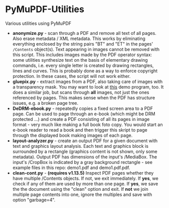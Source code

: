 # PyMuPDF-Utilities
Various utilities using PyMuPDF

* **anonymize.py** - scan through a PDF and remove all text of all pages. Also erase metadata / XML metadata. This works by eliminating everything enclosed by the string pairs "BT" and "ET" in the pages' `/Contents` object(s). Text appearing in images cannot be removed with this script. This includes images made by the PDF operator syntax: some utilities synthesize text on the basis of elementary drawing commands, i.e. every single letter is created by drawing rectangles, lines and curves. This is probably done as a way to enforce copyright protection. In these cases, the script will not work either.
* **gluepix.py** - extract images from a PDF, also taking care of images with a transparency mask. You may want to look at [this](https://github.com/rk700/PyMuPDF/blob/master/demo/extract_img2.py) demo program, too. It does a similar job, but scans through **all** images, not just the ones referenced by pages. This makes sense when the PDF has structure issues, e.g. a broken page tree.
* **DeDRM-ebook.py** - repeatedly copies a fixed screen area to a PDF page. Can be used to page through an e-book (which might be DRM protected ...) and create a PDF consisting of all its pages in image format - very much like making a full book foto copy. You would start an e-book reader to read a book and then trigger this skript to page through the displayed book making images of each page.
* **layout-analyzer.py** - create an output PDF for a given document with text and graphics layout analysis. Each text and graphics block is surrounded by a rectangle (graphics content is not shown, only some metadata). Output PDF has dimensions of the input's /MediaBox. The input's /CropBox is indicated by a gray background rectangle - see example files in this repo: demo1.pdf and demo1.pdf.pdf.
* **clean-cont.py** - **(requires v1.13.5)** Inspect PDF pages whether they have multiple /Contents objects. If not, we exit immediately. If **yes**, we check if any of them are used by more than one page. If **yes**, we save the the document using the "clean" option and exit. If **not** we join multiple page contents into one, ignore the multiples and save with option "garbage=4".
